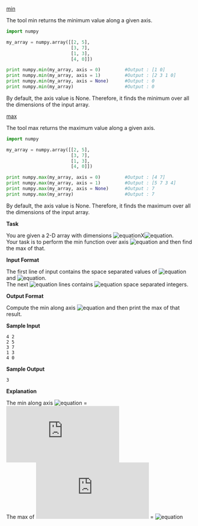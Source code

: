[min](http://docs.scipy.org/doc/numpy/reference/generated/numpy.ndarray.min.html)

The tool min returns the minimum value along a given axis.
```python
import numpy

my_array = numpy.array([[2, 5], 
                        [3, 7],
                        [1, 3],
                        [4, 0]])

print numpy.min(my_array, axis = 0)         #Output : [1 0]
print numpy.min(my_array, axis = 1)         #Output : [2 3 1 0]
print numpy.min(my_array, axis = None)      #Output : 0
print numpy.min(my_array)                   #Output : 0
```
By default, the axis value is None. Therefore, it finds the minimum over all the dimensions of the input array.

[max](http://docs.scipy.org/doc/numpy/reference/generated/numpy.ndarray.max.html)

The tool max returns the maximum value along a given axis.
```python
import numpy

my_array = numpy.array([[2, 5], 
                        [3, 7],
                        [1, 3],
                        [4, 0]])

print numpy.max(my_array, axis = 0)         #Output : [4 7]
print numpy.max(my_array, axis = 1)         #Output : [5 7 3 4]
print numpy.max(my_array, axis = None)      #Output : 7
print numpy.max(my_array)                   #Output : 7
```
By default, the axis value is None. Therefore, it finds the maximum over all the dimensions of the input array.

__Task__

You are given a 2-D array with dimensions ![equation](http://latex.codecogs.com/svg.latex?\inline&space;N)X![equation](http://latex.codecogs.com/svg.latex?\inline&space;M). <br>
Your task is to perform the min function over axis ![equation](http://latex.codecogs.com/svg.latex?\inline&space;1) and then find the max of that.

__Input Format__

The first line of input contains the space separated values of ![equation](http://latex.codecogs.com/svg.latex?\inline&space;N) and ![equation](http://latex.codecogs.com/svg.latex?\inline&space;M). <br>
The next ![equation](http://latex.codecogs.com/svg.latex?\inline&space;N) lines contains ![equation](http://latex.codecogs.com/svg.latex?\inline&space;M) space separated integers.

__Output Format__

Compute the min along axis ![equation](http://latex.codecogs.com/svg.latex?\inline&space;1) and then print the max of that result.

__Sample Input__
```commandline
4 2
2 5
3 7
1 3
4 0
```
__Sample Output__
```commandline
3
```
__Explanation__

The min along axis ![equation](http://latex.codecogs.com/svg.latex?\inline&space;1) = ![equation](https://latex.codecogs.com/svg.latex?%5Cinline%20%5B2%2C%203%2C%201%2C%200%5D) <br> 
The max of ![equation](https://latex.codecogs.com/svg.latex?%5Cinline%20%5B2%2C%203%2C%201%2C%200%5D) = ![equation](http://latex.codecogs.com/svg.latex?\inline&space;3)